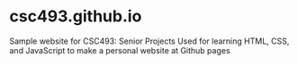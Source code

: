 # csc493.github.io
Sample website for CSC493: Senior Projects
Used for learning HTML, CSS, and JavaScript to make a personal website at Github pages
